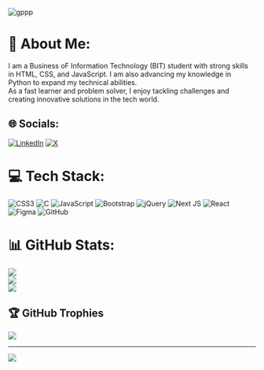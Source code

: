 ![gppp](https://github.com/user-attachments/assets/e2af1b3c-32a4-4f24-8ca9-71431866d6e8)

# 💫 About Me:
I am a Business oF Information Technology (BIT) student with strong skills in HTML, CSS, and JavaScript. I am also advancing my knowledge in Python to expand my technical abilities.<br>As a fast learner and problem solver, I enjoy tackling challenges and creating innovative solutions in the tech world.


## 🌐 Socials:
[![LinkedIn](https://img.shields.io/badge/LinkedIn-%230077B5.svg?logo=linkedin&logoColor=white)](www.linkedin.com/in/7priyanshukarn) [![X](https://img.shields.io/badge/X-black.svg?logo=X&logoColor=white)]([https://x.com/https://x.com/7Priyanshu_Karn](https://x.com/7Priyanshu_Karn)) 

# 💻 Tech Stack:
![CSS3](https://img.shields.io/badge/css3-%231572B6.svg?style=for-the-badge&logo=css3&logoColor=white) ![C](https://img.shields.io/badge/c-%2300599C.svg?style=for-the-badge&logo=c&logoColor=white) ![JavaScript](https://img.shields.io/badge/javascript-%23323330.svg?style=for-the-badge&logo=javascript&logoColor=%23F7DF1E) ![Bootstrap](https://img.shields.io/badge/bootstrap-%238511FA.svg?style=for-the-badge&logo=bootstrap&logoColor=white) ![jQuery](https://img.shields.io/badge/jquery-%230769AD.svg?style=for-the-badge&logo=jquery&logoColor=white) ![Next JS](https://img.shields.io/badge/Next-black?style=for-the-badge&logo=next.js&logoColor=white) ![React](https://img.shields.io/badge/react-%2320232a.svg?style=for-the-badge&logo=react&logoColor=%2361DAFB) ![Figma](https://img.shields.io/badge/figma-%23F24E1E.svg?style=for-the-badge&logo=figma&logoColor=white) ![GitHub](https://img.shields.io/badge/github-%23121011.svg?style=for-the-badge&logo=github&logoColor=white)
# 📊 GitHub Stats:
![](https://github-readme-stats.vercel.app/api?username=PriyanshuKarn1&theme=dark&hide_border=false&include_all_commits=false&count_private=false)<br/>
![](https://github-readme-streak-stats.herokuapp.com/?user=PriyanshuKarn1&theme=dark&hide_border=false)<br/>
![](https://github-readme-stats.vercel.app/api/top-langs/?username=PriyanshuKarn1&theme=dark&hide_border=false&include_all_commits=false&count_private=false&layout=compact)

## 🏆 GitHub Trophies
![](https://github-profile-trophy.vercel.app/?username=PriyanshuKarn1&theme=radical&no-frame=false&no-bg=true&margin-w=4)

---
[![](https://visitcount.itsvg.in/api?id=PriyanshuKarn1&icon=0&color=0)](https://visitcount.itsvg.in)

<!-- Proudly created with GPRM ( https://gprm.itsvg.in ) -->

